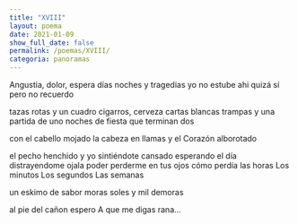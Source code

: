 ```yaml
---
title: "XVIII"
layout: poema
date: 2021-01-09
show_full_date: false
permalink: /poemas/XVIII/
categoria: panoramas
---
```

Angustia, dolor, espera
días noches y tragedias
yo no estube ahi
quizá sí pero no recuerdo

tazas rotas y un cuadro
cigarros, cerveza cartas blancas
trampas y una partida de uno
noches de fiesta que terminan dos

con el cabello mojado
la cabeza en llamas
y el Corazón alborotado

el pecho henchido y yo sintiéndote cansado
esperando el día distrayendome
ojala poder perderme en tus ojos
cómo perdía las horas
Los minutos
Los segundos
Las semanas

un eskimo de sabor moras
soles y mil demoras

al pie del cañon espero
A que me digas rana...
